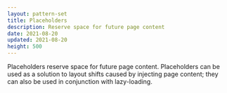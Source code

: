 ```yaml
---
layout: pattern-set
title: Placeholders
description: Reserve space for future page content
date: 2021-08-20
updated: 2021-08-20
height: 500
---
```


Placeholders reserve space for future page content. Placeholders can be used as
a solution to layout shifts caused by injecting page content; they can also be
used in conjunction with lazy-loading.